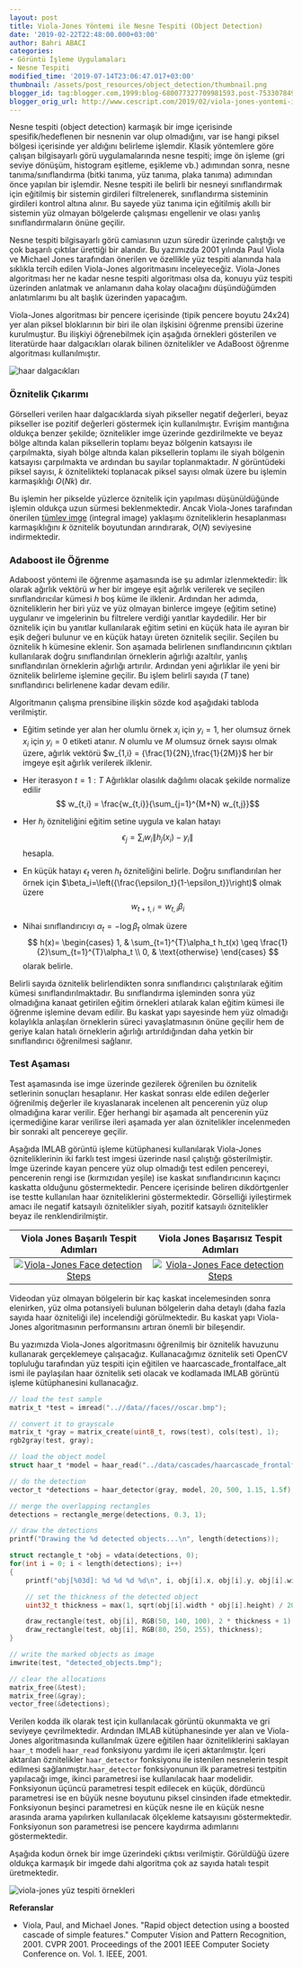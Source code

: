 ```yaml
---
layout: post
title: Viola-Jones Yöntemi ile Nesne Tespiti (Object Detection)
date: '2019-02-22T22:48:00.000+03:00'
author: Bahri ABACI
categories:
- Görüntü İşleme Uygulamaları
- Nesne Tespiti
modified_time: '2019-07-14T23:06:47.017+03:00'
thumbnail: /assets/post_resources/object_detection/thumbnail.png
blogger_id: tag:blogger.com,1999:blog-680077327709981593.post-7533078498951748386
blogger_orig_url: http://www.cescript.com/2019/02/viola-jones-yontemi-ile-nesne-tespiti.html
---
```


Nesne tespiti (object detection) karmaşık bir imge içerisinde spesifik/hedeflenen bir nesnenin var olup olmadığını, var ise hangi piksel bölgesi içerisinde yer aldığını belirleme işlemdir. Klasik yöntemlere göre çalışan bilgisayarlı görü uygulamalarında nesne tespiti; imge ön işleme (gri seviye dönüşüm, histogram eşitleme, eşikleme vb.) adımından sonra, nesne tanıma/sınıflandırma (bitki tanıma, yüz tanıma, plaka tanıma) adımından önce yapılan bir işlemdir. Nesne tespiti ile belirli bir nesneyi sınıflandırmak için eğitilmiş bir sistemin girdileri filtrelenerek, sınıflandırma sisteminin girdileri kontrol altına alınır. Bu sayede yüz tanıma için eğitilmiş akıllı bir sistemin yüz olmayan bölgelerde çalışması engellenir ve olası yanlış sınıflandırmaların önüne geçilir.

<!--more-->

Nesne tespiti bilgisayarlı görü camiasının uzun süredir üzerinde çalıştığı ve çok başarılı çıktılar ürettiği bir alandır. Bu yazımızda 2001 yılında Paul Viola ve Michael Jones tarafından önerilen ve özellikle yüz tespiti alanında hala sıklıkla tercih edilen Viola-Jones algoritmasını inceleyeceğiz. Viola-Jones algoritması her ne kadar nesne tespiti algoritması olsa da, konuyu yüz tespiti üzerinden anlatmak ve anlamanın daha kolay olacağını düşündüğümden anlatımlarımı bu alt başlık üzerinden yapacağım.

Viola-Jones algoritması bir pencere içerisinde (tipik pencere boyutu 24x24) yer alan piksel bloklarının bir biri ile olan ilşkisini öğrenme prensibi üzerine kurulmuştur. Bu ilişkiyi öğrenebilmek için aşağıda örnekleri gösterilen ve literatürde haar dalgacıkları olarak bilinen öznitelikler ve AdaBoost öğrenme algoritması kullanılmıştır.

![haar dalgacıkları][haar_wavelets]

### Öznitelik Çıkarımı
Görselleri verilen haar dalgacıklarda siyah pikseller negatif değerleri, beyaz pikseller ise pozitif değerleri göstermek için kullanılmıştır. Evrişim mantığına oldukça benzer şekilde; öznitelikler imge üzerinde gezdirilmekte ve beyaz bölge altında kalan piksellerin toplamı beyaz bölgenin katsayısı ile çarpılmakta, siyah bölge altında kalan piksellerin toplamı ile siyah bölgenin katsayısı çarpılmakta ve ardından bu sayılar toplanmaktadır. $N$ görüntüdeki piksel sayısı, $k$ öznitelikteki toplanacak piksel sayısı olmak üzere bu işlemin karmaşıklığı $O(Nk)$ dır.

Bu işlemin her pikselde yüzlerce öznitelik için yapılması düşünüldüğünde işlemin oldukça uzun sürmesi beklenmektedir. Ancak Viola-Jones tarafından önerilen [tümlev imge](http://www.cescript.com/2019/02/tumlev-imge-integral-image.html) (integral image) yaklaşımı özniteliklerin hesaplanması karmaşıklığını $k$ öznitelik boyutundan arındırarak, $O(N)$ seviyesine indirmektedir.

### Adaboost ile Öğrenme
Adaboost yöntemi ile öğrenme aşamasında ise şu adımlar izlenmektedir: İlk olarak ağırlık vektörü $w$ her bir  imgeye eşit ağırlık verilerek ve seçilen sınıflandırıcılar kümesi $h$  boş küme ile ilklenir. Ardından her adımda, özniteliklerin her biri yüz  ve yüz olmayan binlerce imgeye (eğitim setine) uygulanır ve imgelerinin  bu filtrelere verdiği yanıtlar kaydedilir. Her bir öznitelik için bu  yanıtlar kullanılarak eğitim setini en küçük hata ile ayıran bir eşik  değeri bulunur ve en küçük hatayı üreten öznitelik seçilir. Seçilen bu  öznitelik h kümesine eklenir. Son aşamada belirlenen sınıflandırıcının  çıktıları kullanılarak doğru sınıflandırılan örneklerin ağırlığı  azaltılır, yanlış sınıflandırılan örneklerin ağırlığı artırılır.  Ardından yeni ağırlıklar ile yeni bir öznitelik belirleme işlemine  geçilir. Bu işlem belirli sayıda ($T$ tane) sınıflandırıcı belirlenene  kadar devam edilir.

Algoritmanın çalışma prensibine ilişkin sözde kod aşağıdaki tabloda verilmiştir. 

* Eğitim setinde yer alan her olumlu örnek $x_i$ için $y_i=1$, her olumsuz örnek $x_i$ için $y_i=0$ etiketi atanır. $N$ olumlu ve $M$ olumsuz örnek sayısı olmak üzere, ağırlık vektörü $w_{1,i} = {\frac{1}{2N},\frac{1}{2M}}$ her bir imgeye eşit ağırlık verilerek ilklenir.

* Her iterasyon $t = 1:T$ Ağırlıklar olasılık dağılımı olacak şekilde normalize edilir $$ w_{t,i} = \frac{w_{t,i}}{\sum_{j=1}^{M+N} w_{t,j}}$$

* Her $h_j$ özniteliğini eğitim setine uygula ve kalan hatayı $$\epsilon_j = \sum_i w_i\lVert h_j(x_i) - y_i\rVert$$ hesapla. 

* En küçük hatayı $\epsilon_t$ veren $h_t$ özniteliğini belirle. Doğru sınıflandırılan her örnek için $\beta_i=\left({\frac{\epsilon_t}{1-\epsilon_t}}\right)$ olmak üzere $$w_{t+1,i}=w_{t,i}\beta_i$$ 

* Nihai sınıflandırıcıyı $\alpha_t = -\log{\beta_t}$ olmak üzere
$$ 
h(x)= \begin{cases}
1, & \sum_{t=1}^{T}\alpha_t h_t(x) \geq \frac{1}{2}\sum_{t=1}^{T}\alpha_t \\
0, & \text{otherwise}
\end{cases} 
$$
olarak belirle.

Belirli sayıda öznitelik belirlendikten sonra sınıflandırıcı çalıştırılarak eğitim kümesi sınıflandırılmaktadır. Bu sınıflandırma işleminden sonra yüz olmadığına kanaat getirilen eğitim örnekleri atılarak kalan eğitim kümesi ile öğrenme işlemine devam edilir. Bu kaskat yapı sayesinde hem yüz olmadığı kolaylıkla anlaşılan örneklerin süreci yavaşlatmasının önüne geçilir hem de geriye kalan hatalı örneklerin ağırlığı artırıldığından daha yetkin bir sınıflandırıcı öğrenilmesi sağlanır.

### Test Aşaması
Test aşamasında ise imge üzerinde gezilerek öğrenilen bu öznitelik setlerinin sonuçları hesaplanır. Her kaskat sonrası elde edilen değerler öğrenilmiş değerler ile kıyaslanarak incelenen alt pencerenin yüz olup olmadığına karar verilir. Eğer herhangi bir aşamada alt pencerenin yüz içermediğine karar verilirse ileri aşamada yer alan öznitelikler incelenmeden bir sonraki alt pencereye geçilir.

Aşağıda IMLAB görüntü işleme kütüphanesi kullanılarak Viola-Jones özniteliklerinin iki farklı test imgesi üzerinde nasıl çalıştığı gösterilmiştir. İmge üzerinde kayan pencere yüz olup olmadığı test edilen pencereyi, pencerenin rengi ise (kırmızıdan yeşile) ise kaskat sınıflandırıcının kaçıncı kaskatta olduğunu göstermektedir. Pencere içerisinde beliren dikdörtgenler ise testte kullanılan haar özniteliklerini göstermektedir. Görselliği iyileştirmek amacı ile negatif katsayılı öznitelikler siyah, pozitif katsayılı öznitelikler beyaz ile renklendirilmiştir.

| Viola Jones Başarılı Tespit Adımları             |  Viola Jones Başarısız Tespit Adımları |
:-------------------------:|:-------------------------:
[![Viola-Jones Face detection Steps](/assets/post_resources/object_detection/viola_jones_face_detection.gif)](https://drive.google.com/file/d/1tuXJbGSdhaDjG7HZs-q38Q7ZO6w_fReF/preview "Link to original video") | [![Viola-Jones Face detection Steps](/assets/post_resources/object_detection/cv_dazzle_false_negative.gif)](https://drive.google.com/file/d/1hbpdcJnGXfOGc_LeFoFzScPI-xZaXt4H/preview "Link to original video")

Videodan yüz olmayan bölgelerin bir kaç kaskat incelemesinden sonra elenirken, yüz olma potansiyeli bulunan bölgelerin daha detaylı (daha fazla sayıda haar özniteliği ile) incelendiği görülmektedir. Bu kaskat yapı Viola-Jones algoritmasının performansını artıran önemli bir bileşendir.

Bu yazımızda Viola-Jones algoritmasını öğrenilmiş bir öznitelik havuzunu kullanarak gerçeklemeye çalışacağız. Kullanacağımız öznitelik seti OpenCV topluluğu tarafından yüz tespiti için eğitilen ve haarcascade_frontalface_alt ismi ile paylaşılan haar öznitelik seti olacak ve kodlamada IMLAB görüntü işleme kütüphanesini kullanacağız.

```c
// load the test sample
matrix_t *test = imread("..//data//faces//oscar.bmp");

// convert it to grayscale
matrix_t *gray = matrix_create(uint8_t, rows(test), cols(test), 1);
rgb2gray(test, gray);

// load the object model
struct haar_t *model = haar_read("../data/cascades/haarcascade_frontalface_alt.json");

// do the detection
vector_t *detections = haar_detector(gray, model, 20, 500, 1.15, 1.5f);

// merge the overlapping rectangles
detections = rectangle_merge(detections, 0.3, 1);

// draw the detections
printf("Drawing the %d detected objects...\n", length(detections));

struct rectangle_t *obj = vdata(detections, 0);
for(int i = 0; i < length(detections); i++)
{
    printf("obj[%03d]: %d %d %d %d\n", i, obj[i].x, obj[i].y, obj[i].width, obj[i].height);

    // set the thickness of the detected object 
    uint32_t thickness = max(1, sqrt(obj[i].width * obj[i].height) / 20);

    draw_rectangle(test, obj[i], RGB(50, 140, 100), 2 * thickness + 1);
    draw_rectangle(test, obj[i], RGB(80, 250, 255), thickness);
}

// write the marked objects as image
imwrite(test, "detected_objects.bmp");

// clear the allocations
matrix_free(&test);
matrix_free(&gray);
vector_free(&detections);
```
Verilen kodda ilk olarak test için kullanılacak görüntü okunmakta ve gri seviyeye çevrilmektedir. Ardından IMLAB kütüphanesinde yer alan ve Viola-Jones algoritmasında kullanılmak üzere eğitilen haar özniteliklerini saklayan `haar_t` modeli `haar_read` fonksiyonu yardımı ile içeri aktarılmıştır. İçeri aktarılan öznitelikler `haar_detector` fonksiyonu ile istenilen nesnelerin tespit edilmesi sağlanmıştır.`haar_detector` fonksiyonunun ilk parametresi testpitin yapılacağı imge, ikinci parametresi ise kullanılacak haar modelidir. Fonksiyonun üçüncü parametresi tespit edilecek en küçük, dördüncü parametresi ise en büyük nesne boyutunu piksel cinsinden ifade etmektedir. Fonksiyonun beşinci parametresi en küçük nesne ile en küçük nesne arasında arama yapılırken kullanılacak ölçekleme katsayısını göstermektedir. Fonksiyonun son parametresi ise pencere kaydırma adımlarını göstermektedir.

Aşağıda kodun örnek bir imge üzerindeki çıktısı verilmiştir. Görüldüğü üzere oldukça karmaşık bir imgede dahi algoritma çok az sayıda hatalı tespit üretmektedir.

![viola-jones yüz tespiti örnekleri][viola_jones_results]

**Referanslar**
* Viola, Paul, and Michael Jones. "Rapid object detection using a boosted cascade of simple features." Computer Vision and Pattern Recognition, 2001. CVPR 2001. Proceedings of the 2001 IEEE Computer Society Conference on. Vol. 1. IEEE, 2001.


[RESOURCES]: # (List of the resources used by the blog post)
[haar_wavelets]: /assets/post_resources/object_detection/haar_wavelets.png
[viola_jones_results]: /assets/post_resources/object_detection/oscar.png